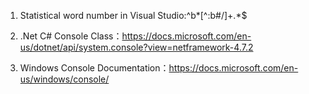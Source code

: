 1. Statistical word number in Visual Studio:^b*[^:b#/]+.*$

2. .Net C# Console Class：https://docs.microsoft.com/en-us/dotnet/api/system.console?view=netframework-4.7.2

3. Windows Console Documentation：https://docs.microsoft.com/en-us/windows/console/
